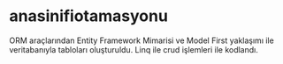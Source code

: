 # anasinifiotamasyonu
ORM araçlarından Entity Framework Mimarisi ve Model First yaklaşımı ile veritabanıyla tabloları oluşturuldu. Linq ile crud işlemleri ile kodlandı.
